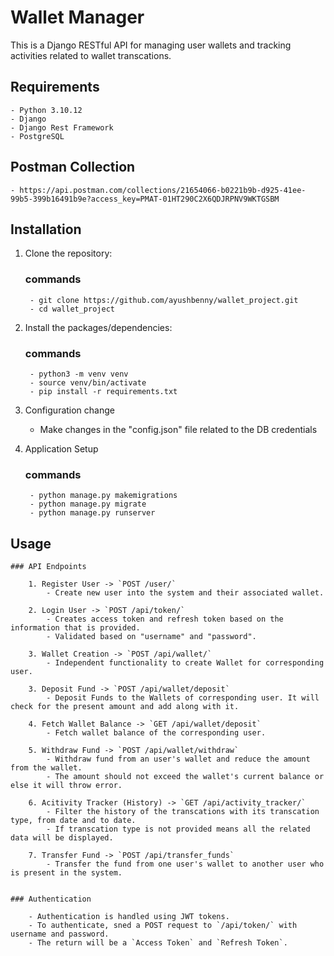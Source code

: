 # Wallet Manager

This is a Django RESTful API for managing user wallets and tracking activities related to wallet transcations.

## Requirements

    - Python 3.10.12
    - Django
    - Django Rest Framework
    - PostgreSQL

## Postman Collection

    - https://api.postman.com/collections/21654066-b0221b9b-d925-41ee-99b5-399b16491b9e?access_key=PMAT-01HT290C2X6QDJRPNV9WKTGSBM

## Installation

1. Clone the repository:

    ### commands
        - git clone https://github.com/ayushbenny/wallet_project.git
        - cd wallet_project

2. Install the packages/dependencies:
    
    ### commands
        - python3 -m venv venv
        - source venv/bin/activate
        - pip install -r requirements.txt

3. Configuration change

    - Make changes in the "config.json" file related to the DB credentials

4. Application Setup
    
    ### commands
        - python manage.py makemigrations
        - python manage.py migrate
        - python manage.py runserver


## Usage

    ### API Endpoints

        1. Register User -> `POST /user/`
            - Create new user into the system and their associated wallet.

        2. Login User -> `POST /api/token/`
            - Creates access token and refresh token based on the information that is provided.
            - Validated based on "username" and "password".

        3. Wallet Creation -> `POST /api/wallet/`
            - Independent functionality to create Wallet for corresponding user.

        3. Deposit Fund -> `POST /api/wallet/deposit`
            - Deposit Funds to the Wallets of corresponding user. It will check for the present amount and add along with it.

        4. Fetch Wallet Balance -> `GET /api/wallet/deposit`
            - Fetch wallet balance of the corresponding user.

        5. Withdraw Fund -> `POST /api/wallet/withdraw`
            - Withdraw fund from an user's wallet and reduce the amount from the wallet.
            - The amount should not exceed the wallet's current balance or else it will throw error.

        6. Acitivity Tracker (History) -> `GET /api/activity_tracker/`
            - Filter the history of the transcations with its transcation type, from date and to date.
            - If transcation type is not provided means all the related data will be displayed.

        7. Transfer Fund -> `POST /api/transfer_funds`
            - Transfer the fund from one user's wallet to another user who is present in the system.

    
    ### Authentication

        - Authentication is handled using JWT tokens.
        - To authenticate, sned a POST request to `/api/token/` with username and password.
        - The return will be a `Access Token` and `Refresh Token`.
